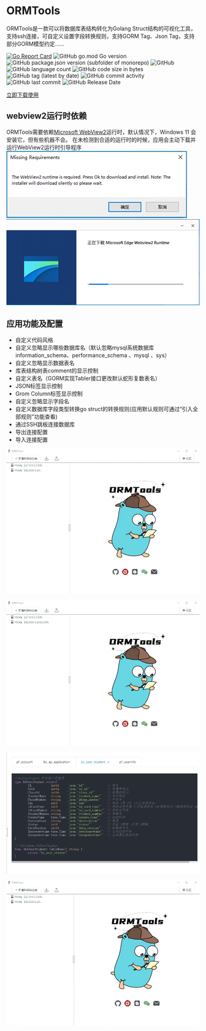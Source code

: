 # ORMTools

ORMTools是一款可以将数据库表结构转化为Golang Struct结构的可视化工具，支持ssh连接，可自定义设置字段转换规则，支持GORM Tag、Json Tag，支持部分GORM模型约定......

[![Go Report Card](https://goreportcard.com/badge/github.com/louismax/ORMTools)](https://goreportcard.com/report/github.com/louismax/ORMTools)
![GitHub go.mod Go version](https://img.shields.io/github/go-mod/go-version/louismax/ORMTools)
![GitHub package.json version (subfolder of monorepo)](https://img.shields.io/github/package-json/v/louismax/ORMTools?filename=frontend%2Fpackage.json)
![GitHub](https://img.shields.io/github/license/louismax/ORMTools)
![GitHub language count](https://img.shields.io/github/languages/count/louismax/ORMTools?style=flat-square)
![GitHub code size in bytes](https://img.shields.io/github/languages/code-size/louismax/ORMTools?style=flat-square)
![GitHub tag (latest by date)](https://img.shields.io/github/v/tag/louismax/ORMTools)
![GitHub commit activity](https://img.shields.io/github/commit-activity/m/louismax/ORMTools)
![GitHub last commit](https://img.shields.io/github/last-commit/louismax/ORMTools)
![GitHub Release Date](https://img.shields.io/github/release-date/louismax/ORMTools)


[立即下载使用](https://github.com/louismax/ORMTools/releases/tag/v1.0.1)

## webview2运行时依赖
ORMTools需要依赖[Microsoft WebView2](https://developer.microsoft.com/en-us/microsoft-edge/webview2/)运行时，默认情况下，Windows 11 会安装它，但有些机器不会。
在未检测到合适的运行时的时候，应用会主动下载并运行WebView2运行时引导程序
![](https://raw.githubusercontent.com/louismax/img/master/PicGo/20230426113926.png)
![](https://raw.githubusercontent.com/louismax/img/master/PicGo/20230426113935.png)

## 应用功能及配置
- 自定义代码风格
- 自定义忽略显示哪些数据库名（默认忽略mysql系统数据库information_schema、performance_schema 、mysql 、sys）
- 自定义忽略显示数据表名
- 库表结构树表comment的显示控制
- 自定义表名（GORM实现Tabler接口更改默认蛇形复数表名）
- JSON标签显示控制
- Grom Column标签显示控制
- 自定义忽略显示字段名
- 自定义数据库字段类型转换go struct的转换规则(应用默认规则可通过“引入全部规则”功能查看)
- 通过SSH跳板连接数据库
- 导出连接配置
- 导入连接配置

![](https://raw.githubusercontent.com/louismax/img/master/PicGo/cfg%20(1).gif)

![](https://raw.githubusercontent.com/louismax/img/master/PicGo/ipt%20(1).gif)

![](https://raw.githubusercontent.com/louismax/img/master/PicGo/20230426143136.png)

![](https://raw.githubusercontent.com/louismax/img/master/PicGo/dbtree%20(1).gif)
